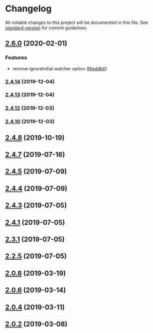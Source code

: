 # Changelog

All notable changes to this project will be documented in this file. See [standard-version](https://github.com/conventional-changelog/standard-version) for commit guidelines.

## [2.6.0](https://github.com/mshick/arrivals-osx/compare/v2.4.14...v2.6.0) (2020-02-01)


### Features

* remove ignoreInitial watcher option ([f4eddb0](https://github.com/mshick/arrivals-osx/commit/f4eddb061a7bc52d70b8e8e0346fee23486112ed))

### [2.4.14](https://github.com/mshick/arrivals-osx/compare/v2.4.13...v2.4.14) (2019-12-04)



### [2.4.13](https://github.com/mshick/arrivals-osx/compare/v2.4.11...v2.4.13) (2019-12-04)



### [2.4.12](https://github.com/mshick/arrivals-osx/compare/v2.4.9...v2.4.12) (2019-12-03)



### [2.4.10](https://github.com/mshick/arrivals-osx/compare/v2.4.8...v2.4.10) (2019-12-03)



<a name="2.4.8"></a>
## [2.4.8](https://github.com/mshick/arrivals-osx/compare/v2.4.6...v2.4.8) (2019-10-19)



<a name="2.4.7"></a>
## [2.4.7](https://github.com/mshick/arrivals-osx/compare/v2.4.5...v2.4.7) (2019-07-16)



<a name="2.4.5"></a>
## [2.4.5](https://github.com/mshick/arrivals-osx/compare/v2.4.4...v2.4.5) (2019-07-09)



<a name="2.4.4"></a>
## [2.4.4](https://github.com/mshick/arrivals-osx/compare/v2.4.2...v2.4.4) (2019-07-09)



<a name="2.4.3"></a>
## [2.4.3](https://github.com/mshick/arrivals-osx/compare/v2.4.0...v2.4.3) (2019-07-05)



<a name="2.4.1"></a>
## [2.4.1](https://github.com/mshick/arrivals-osx/compare/v2.3.0...v2.4.1) (2019-07-05)



<a name="2.3.1"></a>
## [2.3.1](https://github.com/mshick/arrivals-osx/compare/v2.2.4...v2.3.1) (2019-07-05)



<a name="2.2.5"></a>
## [2.2.5](https://github.com/mshick/arrivals-osx/compare/v2.2.2...v2.2.5) (2019-07-05)



<a name="2.0.8"></a>
## [2.0.8](https://github.com/mshick/arrivals-osx/compare/v2.0.5...v2.0.8) (2019-03-19)



<a name="2.0.6"></a>
## [2.0.6](https://github.com/mshick/arrivals-osx/compare/v2.0.3...v2.0.6) (2019-03-14)



<a name="2.0.4"></a>
## [2.0.4](https://github.com/mshick/arrivals-osx/compare/v2.0.1...v2.0.4) (2019-03-11)



<a name="2.0.2"></a>
## [2.0.2](https://github.com/mshick/arrivals-osx/compare/v1.8.7...v2.0.2) (2019-03-08)
